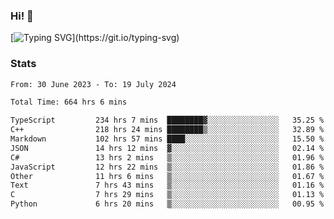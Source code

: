 ### Hi!  👋

[![Typing SVG](https://readme-typing-svg.herokuapp.com?font=Fira+Code&pause=1000&width=435&lines=Hello!+I'm+Texiwustion.)](https://git.io/typing-svg)

### Stats

<!--START_SECTION:waka-->

```txt
From: 30 June 2023 - To: 19 July 2024

Total Time: 664 hrs 6 mins

TypeScript         234 hrs 7 mins  ████████▓░░░░░░░░░░░░░░░░   35.25 %
C++                218 hrs 24 mins ████████▒░░░░░░░░░░░░░░░░   32.89 %
Markdown           102 hrs 57 mins ████░░░░░░░░░░░░░░░░░░░░░   15.50 %
JSON               14 hrs 12 mins  ▓░░░░░░░░░░░░░░░░░░░░░░░░   02.14 %
C#                 13 hrs 2 mins   ▒░░░░░░░░░░░░░░░░░░░░░░░░   01.96 %
JavaScript         12 hrs 22 mins  ▒░░░░░░░░░░░░░░░░░░░░░░░░   01.86 %
Other              11 hrs 6 mins   ▒░░░░░░░░░░░░░░░░░░░░░░░░   01.67 %
Text               7 hrs 43 mins   ▒░░░░░░░░░░░░░░░░░░░░░░░░   01.16 %
C                  7 hrs 29 mins   ▒░░░░░░░░░░░░░░░░░░░░░░░░   01.13 %
Python             6 hrs 20 mins   ▒░░░░░░░░░░░░░░░░░░░░░░░░   00.95 %
```

<!--END_SECTION:waka-->
